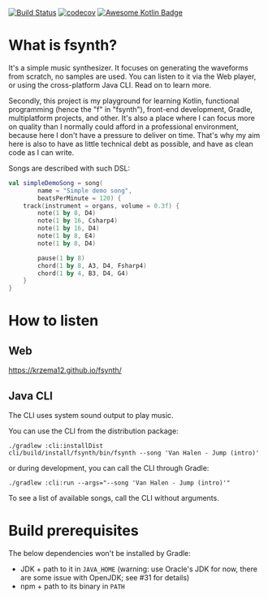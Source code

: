 [![Build Status](https://travis-ci.com/krzema12/fsynth.svg?branch=master)](https://travis-ci.com/krzema12/fsynth) [![codecov](https://codecov.io/gh/krzema12/fsynth/branch/master/graph/badge.svg)](https://codecov.io/gh/krzema12/fsynth) [![Awesome Kotlin Badge](https://kotlin.link/awesome-kotlin.svg)](https://github.com/KotlinBy/awesome-kotlin)

# What is fsynth? 

It's a simple music synthesizer. It focuses on generating the waveforms from scratch, no samples are used. You can listen to it via the Web player, or using the cross-platform Java CLI. Read on to learn more.

Secondly, this project is my playground for learning Kotlin, functional programming (hence the "f" in "fsynth"), front-end development, Gradle, multiplatform projects, and other. It's also a place where I can focus more on quality than I normally could afford in a professional environment, because here I don't have a pressure to deliver on time. That's why my aim here is also to have as little technical debt as possible, and have as clean code as I can write.

Songs are described with such DSL:

```kotlin
val simpleDemoSong = song(
        name = "Simple demo song",
        beatsPerMinute = 120) {
    track(instrument = organs, volume = 0.3f) {
        note(1 by 8, D4)
        note(1 by 16, Csharp4)
        note(1 by 16, D4)
        note(1 by 8, E4)
        note(1 by 8, D4)

        pause(1 by 8)
        chord(1 by 8, A3, D4, Fsharp4)
        chord(1 by 4, B3, D4, G4)
    }
}
```

# How to listen

## Web

https://krzema12.github.io/fsynth/

## Java CLI

The CLI uses system sound output to play music.

You can use the CLI from the distribution package:

```
./gradlew :cli:installDist
cli/build/install/fsynth/bin/fsynth --song 'Van Halen - Jump (intro)'
```

or during development, you can call the CLI through Gradle:

```
./gradlew :cli:run --args="--song 'Van Halen - Jump (intro)'"
```

To see a list of available songs, call the CLI without arguments. 

# Build prerequisites

The below dependencies won't be installed by Gradle:

* JDK + path to it in `JAVA_HOME`
  (warning: use Oracle's JDK for now, there are some issue with OpenJDK; see #31 for details)
* npm + path to its binary in `PATH`
